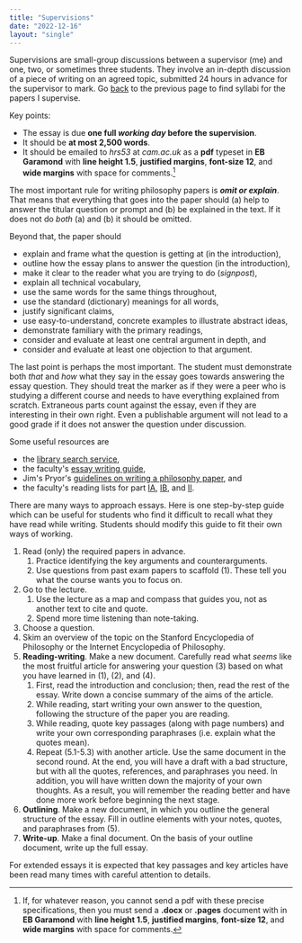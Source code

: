 ```yaml
---
title: "Supervisions"
date: "2022-12-16"
layout: "single"
---
```


Supervisions are small-group discussions between a supervisor (me) and one, two, or sometimes three students. They involve an in-depth discussion of a piece of writing on an agreed topic, submitted 24 hours in advance for the supervisor to mark. Go [back](../) to the previous page to find syllabi for the papers I supervise. 

Key points: 

- The essay is due **one full _working day_ before the supervision**. 
- It should be **at most 2,500 words**. 
- It should be emailed to *hrs53* at *cam.ac.uk* as a **pdf** typeset in **EB Garamond** with **line height 1.5**, **justified margins**, **font-size 12**, and **wide margins** with space for comments.[^1]

The most important rule for writing philosophy papers is ***omit or explain***. That means that everything that goes into the paper should (a) help to answer the titular question or prompt and (b) be explained in the text. If it does not do *both* (a) and (b) it should be omitted.  

Beyond that, the paper should

- explain and frame what the question is getting at (in the introduction), 
- outline how the essay plans to answer the question (in the introduction), 
- make it clear to the reader what you are trying to do (*signpost*), 
- explain all technical vocabulary,
- use the same words for the same things throughout, 
- use the standard (dictionary) meanings for all words, 
- justify significant claims, 
- use easy-to-understand, concrete examples to illustrate abstract ideas, 
- demonstrate familiary with the primary readings, 
- consider and evaluate at least one central argument in depth, and
- consider and evaluate at least one objection to that argument. 

The last point is perhaps the most important. The student must demonstrate both *that* and *how* what they say in the essay goes towards answering the essay question. They should treat the marker as if they were a peer who is studying a different course and needs to have everything explained from scratch. Extraneous parts count against the essay, even if they are interesting in their own right. Even a publishable argument will not lead to a good grade if it does not answer the question under discussion. 

Some useful resources are

- the [library search service](https://idiscover.lib.cam.ac.uk/), 
- the faculty's [essay writing guide](https://www.phil.cam.ac.uk/curr-students/writing-skils/phil-essay-guide), 
- Jim's Pryor's [guidelines on writing a philosophy paper](http://www.jimpryor.net/teaching/guidelines/writing.html), and
- the faculty's reading lists for part [IA](https://www.phil.cam.ac.uk/curr-students/IA/IA-reading-lists), [IB](https://www.phil.cam.ac.uk/curr-students/IB/IB-reading-lists), and [II](https://www.phil.cam.ac.uk/curr-students/II/II-reading-lists). 

There are many ways to approach essays. Here is one step-by-step guide which can be useful for students who find it difficult to recall what they have read while writing. Students should modify this guide to fit their own ways of working. 

1. Read (only) the required papers in advance. 
    1. Practice identifying the key arguments and counterarguments. 
    2. Use questions from past exam papers to scaffold (1). These tell you what the course wants you to focus on. 
2. Go to the lecture. 
    1. Use the lecture as a map and compass that guides you, not as another text to cite and quote.
    2. Spend more time listening than note-taking.  
3. Choose a question. 
4. Skim an overview of the topic on the Stanford Encyclopedia of Philosophy or the Internet Encyclopedia of Philosophy. 
5. **Reading-writing**. Make a new document. Carefully read what *seems* like the most fruitful article for answering your question (3) based on what you have learned in (1), (2), and (4). 
    1. First, read the introduction and conclusion; then, read the rest of the essay. Write down a concise summary of the aims of the article. 
    2. While reading, start writing your own answer to the question,  following the structure of the paper you are reading. 
    3. While reading, quote key passages (along with page numbers) and write your own corresponding paraphrases (i.e. explain what the quotes mean). 
    5. Repeat (5.1-5.3) with another article. Use the same document in the second round. At the end, you will have a draft with a bad structure, but with all the quotes, references, and paraphrases you need. In addition, you will have written down the majority of your own thoughts. As a result, you will remember the reading better and have done more work before beginning the next stage. 
6. **Outlining**. Make a new document, in which you outline the general structure of the essay. Fill in outline elements with your notes, quotes, and paraphrases from (5). 
8. **Write-up**. Make a final document. On the basis of your outline document, write up the full essay. 

For extended essays it is expected that key passages and key articles have been read many times with careful attention to details. 

[^1]: If, for whatever reason, you cannot send a pdf with these precise specifications, then you must send a **.docx** or **.pages** document with in **EB Garamond** with **line height 1.5**, **justified margins**, **font-size 12**, and **wide margins** with space for comments. 
